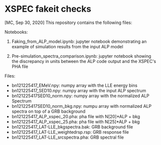 # XSPEC fakeit checks

[MC, Sep 30, 2020]
This repository contains the following files:

Notebooks:

1. Faking_from_ALP_model.ipynb: jupyter notebook demonstrating an example of simulation results from the input ALP model

2. Pre-simulation_spectra_comparison.ipynb: jupyter notebook showing the discrepancy in units between the ALP code output and the XSPEC's PHA file

Files:
- bn121225417_EMeV.npy: numpy array with the LLE energy bins
- bn121225417_SED10.npy: numpy array with the input ALP spectrum
- bn121225417SED10_norm.npy: numpy array with the normalized ALP Spectrum
- bn121225417SED10_norm_bkg.npy: numpu array with normalized ALP spectra on top of a GRB background
- bn121225417_ALP_xspec_20.pha: pha file with N[20]*ALP + bkg
- bn121225417_ALP_xspec_25.pha: pha file with N[25]*ALP + bkg
- bn121225417_LAT-LLE_bkgspectra.bak: GRB background file
- bn121225417_LAT-LLE_weightedrsp.rsp: GRB response file
- bn121225417_LAT-LLE_srcspectra.pha: GRB spectral file
